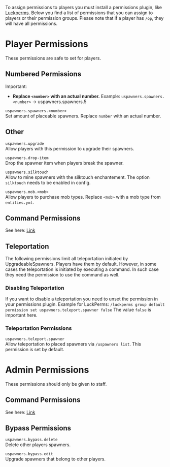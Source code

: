 To assign permissions to players you must install a permissions plugin, like [Luckperms](https://www.spigotmc.org/resources/28140). Below you find a list of permissions that you can assign to players or their permission groups. Please note that if a player has `/op`, they will have all permissions.

# Player Permissions
These permissions are safe to set for players.

## Numbered Permissions
Important: 
* **Replace `<number>` with an actual number.** Example: `uspawners.spawners.<number>` -> uspawners.spawners.5

`uspawners.spawners.<number>`\
Set amount of placeable spawners. Replace `number` with an actual number.

## Other
`uspawners.upgrade`\
Allow players with this permission to upgrade their spawners.

`uspawners.drop-item`\
Drop the spawner item when players break the spawner.

`uspawners.silktouch`\
Allow to mine spawners with the silktouch enchantement. The option `silktouch` needs to be enabled in config.

`uspawners.mob.<mob>`\
Allow players to purchase mob types. Replace `<mob>` with a mob type from `entities.yml`.

## Command Permissions
See here: [Link](../players/Commands.md)

## Teleportation
The following permissions limit all teleportation initiated by UpgradeableSpawners. Players have them by default. However, in some cases
the teleportation is initiated by executing a command. In such case they need the permission to use the command as well.

### Disabling Teleportation
If you want to disable a teleportation you
need to unset the permission in your permissions plugin.
Example for LuckPerms: ``/luckperms group default permission set uspawners.teleport.spawner false``
The value ``false`` is important here.

### Teleportation Permissions
`uspawners.teleport.spawner`\
Allow teleportation to placed spawners via ``/uspawners list``. This permission is set by default.

# Admin Permissions
These permissions should only be given to staff.

## Command Permissions
See here: [Link](../admins/Commands.md)

## Bypass Permissions
`uspawners.bypass.delete`\
Delete other players spawners.

`uspawners.bypass.edit`\
Upgrade spawners that belong to other players.
